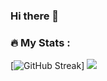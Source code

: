 ### Hi there 👋

### :fire: My Stats :

[![GitHub Streak](http://github-readme-streak-stats.herokuapp.com?user=nalsur-veallam&theme=highcontrast&date_format=j%20M%5B%20Y%5D&background=000000)]
<img src="https://github-readme-stats.vercel.app/api/top-langs?username=zluvsand&layout=compact"/>
